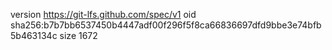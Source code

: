 version https://git-lfs.github.com/spec/v1
oid sha256:b7b7bb6537450b4447adf00f296f5f8ca66836697dfd9bbe3e74bfb5b463134c
size 1672
